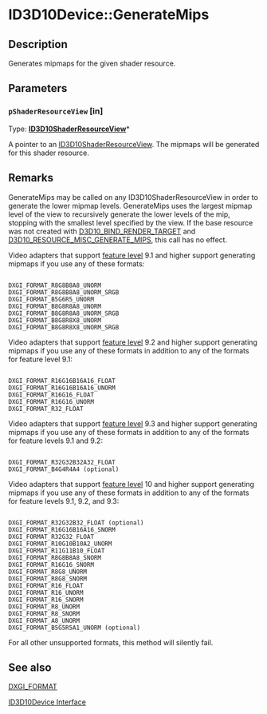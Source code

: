 # ID3D10Device::GenerateMips

## Description

Generates mipmaps for the given shader resource.

## Parameters

### `pShaderResourceView` [in]

Type: **[ID3D10ShaderResourceView](https://learn.microsoft.com/windows/desktop/api/d3d10/nn-d3d10-id3d10shaderresourceview)***

A pointer to an [ID3D10ShaderResourceView](https://learn.microsoft.com/windows/desktop/api/d3d10/nn-d3d10-id3d10shaderresourceview). The mipmaps will be generated for this shader resource.

## Remarks

GenerateMips may be called on any ID3D10ShaderResourceView in order to generate the lower mipmap levels. GenerateMips uses the largest mipmap level of the view to recursively generate the lower levels of the mip, stopping with the smallest level specified by the view. If the base resource was not created with [D3D10_BIND_RENDER_TARGET](https://learn.microsoft.com/windows/desktop/api/d3d10/ne-d3d10-d3d10_bind_flag) and [D3D10_RESOURCE_MISC_GENERATE_MIPS](https://learn.microsoft.com/windows/desktop/api/d3d10/ne-d3d10-d3d10_resource_misc_flag), this call has no effect.

Video adapters that support [feature level](https://learn.microsoft.com/windows/desktop/direct3d11/overviews-direct3d-11-devices-downlevel-intro) 9.1 and higher support generating mipmaps if you use any of these formats:

```

DXGI_FORMAT_R8G8B8A8_UNORM
DXGI_FORMAT_R8G8B8A8_UNORM_SRGB
DXGI_FORMAT_B5G6R5_UNORM
DXGI_FORMAT_B8G8R8A8_UNORM
DXGI_FORMAT_B8G8R8A8_UNORM_SRGB
DXGI_FORMAT_B8G8R8X8_UNORM
DXGI_FORMAT_B8G8R8X8_UNORM_SRGB

```

Video adapters that support [feature level](https://learn.microsoft.com/windows/desktop/direct3d11/overviews-direct3d-11-devices-downlevel-intro) 9.2 and higher support generating mipmaps if you use any of these formats in addition to any of the formats for feature level 9.1:

```

DXGI_FORMAT_R16G16B16A16_FLOAT
DXGI_FORMAT_R16G16B16A16_UNORM
DXGI_FORMAT_R16G16_FLOAT
DXGI_FORMAT_R16G16_UNORM
DXGI_FORMAT_R32_FLOAT

```

Video adapters that support [feature level](https://learn.microsoft.com/windows/desktop/direct3d11/overviews-direct3d-11-devices-downlevel-intro) 9.3 and higher support generating mipmaps if you use any of these formats in addition to any of the formats for feature levels 9.1 and 9.2:

```

DXGI_FORMAT_R32G32B32A32_FLOAT
DXGI_FORMAT_B4G4R4A4 (optional)

```

Video adapters that support [feature level](https://learn.microsoft.com/windows/desktop/direct3d11/overviews-direct3d-11-devices-downlevel-intro) 10 and higher support generating mipmaps if you use any of these formats in addition to any of the formats for feature levels 9.1, 9.2, and 9.3:

```

DXGI_FORMAT_R32G32B32_FLOAT (optional)
DXGI_FORMAT_R16G16B16A16_SNORM
DXGI_FORMAT_R32G32_FLOAT
DXGI_FORMAT_R10G10B10A2_UNORM
DXGI_FORMAT_R11G11B10_FLOAT
DXGI_FORMAT_R8G8B8A8_SNORM
DXGI_FORMAT_R16G16_SNORM
DXGI_FORMAT_R8G8_UNORM
DXGI_FORMAT_R8G8_SNORM
DXGI_FORMAT_R16_FLOAT
DXGI_FORMAT_R16_UNORM
DXGI_FORMAT_R16_SNORM
DXGI_FORMAT_R8_UNORM
DXGI_FORMAT_R8_SNORM
DXGI_FORMAT_A8_UNORM
DXGI_FORMAT_B5G5R5A1_UNORM (optional)

```

For all other unsupported formats, this method will silently fail.

## See also

[DXGI_FORMAT](https://learn.microsoft.com/windows/desktop/api/dxgiformat/ne-dxgiformat-dxgi_format)

[ID3D10Device Interface](https://learn.microsoft.com/windows/desktop/api/d3d10/nn-d3d10-id3d10device)